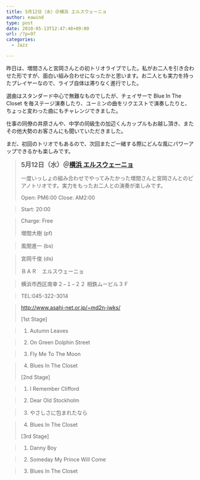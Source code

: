 ```yaml
---
title: 5月12日（水）＠横浜 エルスウェーニョ
author: eawind
type: post
date: 2010-05-13T12:47:48+09:00
url: /?p=97
categories:
  - Jazz

---
```

昨日は、増間さんと宮岡さんとの初トリオライブでした。私がお二人を引き合わせた形ですが、面白い組み合わせになったかと思います。お二人とも実力を持ったプレイヤーなので、ライブ自体は滞りなく進行でした。

選曲はスタンダード中心で無難なものでしたが、チェイサーで Blue In The Closet を毎ステージ演奏したり、ユーミンの曲をリクエストで演奏したりと、ちょっと変わった曲にもチャレンジできました。

仕事の同僚の井原さんや、中学の同級生の加辺くんカップルもお越し頂き、またその他大勢のお客さんにも聞いていただきました。

まだ、初回のトリオでもあるので、次回またご一緒する際にどんな風にパワーアップできるかも楽しみです。

> **<big>5月12日（水）＠<a href="http://www.asahi-net.or.jp/~md2n-iwks/" target="_blank">横浜 エルスウェーニョ</a></big>**
> 
> 一度いっしょの組み合わせでやってみたかった増間さんと宮岡さんとのピアノトリオです。実力をもったお二人との演奏が楽しみです。
> 
> Open: PM6:00 Close: AM2:00
  
> Start: 20:00
  
> Charge: Free
> 
> 増間大樹 (pf)
  
> 風間進一 (bs)
  
> 宮岡千俊 (ds)
> 
> ＢＡＲ　エルスウェーニョ
  
> 横浜市西区南幸２−１−２２ 相鉄ムービル３Ｆ
  
> TEL:045-322-3014
  
> <a href="http://www.asahi-net.or.jp/~md2n-iwks/" target="_blank">http://www.asahi-net.or.jp/~md2n-iwks/</a>
> 
> [1st Stage]
  
> 1. Autumn Leaves
  
> 2. On Green Dolphin Street
  
> 3. Fly Me To The Moon
  
> 4. Blues In The Closet
> 
> [2nd Stage]
  
> 1. I Remember Clifford
  
> 2. Dear Old Stockholm
  
> 3. やさしさに包まれたなら
  
> 4. Blues In The Closet
> 
> [3rd Stage]
  
> 1. Danny Boy
  
> 2. Someday My Prince Will Come
  
> 3. Blues In The Closet
